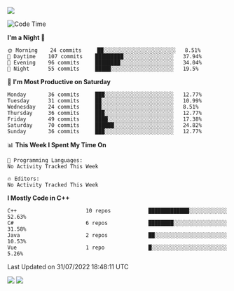 ![](https://komarev.com/ghpvc/?username=lilpidgey&color=red)
<!--START_SECTION:waka-->
![Code Time](http://img.shields.io/badge/Code%20Time-0%20secs-blue)

**I'm a Night 🦉** 

```text
🌞 Morning    24 commits     ██░░░░░░░░░░░░░░░░░░░░░░░   8.51% 
🌆 Daytime    107 commits    █████████░░░░░░░░░░░░░░░░   37.94% 
🌃 Evening    96 commits     ████████░░░░░░░░░░░░░░░░░   34.04% 
🌙 Night      55 commits     █████░░░░░░░░░░░░░░░░░░░░   19.5%

```
📅 **I'm Most Productive on Saturday** 

```text
Monday       36 commits     ███░░░░░░░░░░░░░░░░░░░░░░   12.77% 
Tuesday      31 commits     ██░░░░░░░░░░░░░░░░░░░░░░░   10.99% 
Wednesday    24 commits     ██░░░░░░░░░░░░░░░░░░░░░░░   8.51% 
Thursday     36 commits     ███░░░░░░░░░░░░░░░░░░░░░░   12.77% 
Friday       49 commits     ████░░░░░░░░░░░░░░░░░░░░░   17.38% 
Saturday     70 commits     ██████░░░░░░░░░░░░░░░░░░░   24.82% 
Sunday       36 commits     ███░░░░░░░░░░░░░░░░░░░░░░   12.77%

```


📊 **This Week I Spent My Time On** 

```text
💬 Programming Languages: 
No Activity Tracked This Week

🔥 Editors: 
No Activity Tracked This Week

```

**I Mostly Code in C++** 

```text
C++                      10 repos            █████████████░░░░░░░░░░░░   52.63% 
C#                       6 repos             ████████░░░░░░░░░░░░░░░░░   31.58% 
Java                     2 repos             ██░░░░░░░░░░░░░░░░░░░░░░░   10.53% 
Vue                      1 repo              █░░░░░░░░░░░░░░░░░░░░░░░░   5.26%

```



 Last Updated on 31/07/2022 18:48:11 UTC
<!--END_SECTION:waka-->
![](https://hit.yhype.me/github/profile?user_id=42968544)
![](https://komarev.com/ghpvc/?lilpidgey)
